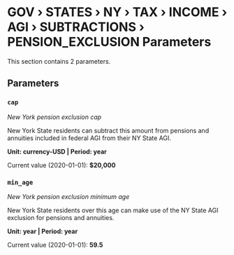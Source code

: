# GOV › STATES › NY › TAX › INCOME › AGI › SUBTRACTIONS › PENSION_EXCLUSION Parameters

This section contains 2 parameters.

## Parameters

### `cap`
*New York pension exclusion cap*

New York State residents can subtract this amount from pensions and annuities included in federal AGI from their NY State AGI.

**Unit: currency-USD | Period: year**

Current value (2020-01-01): **$20,000**


### `min_age`
*New York pension exclusion minimum age*

New York State residents over this age can make use of the NY State AGI exclusion for pensions and annuities.

**Unit: year | Period: year**

Current value (2020-01-01): **59.5**

